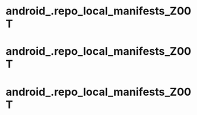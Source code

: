 # android_.repo_local_manifests_Z00T
# android_.repo_local_manifests_Z00T
# android_.repo_local_manifests_Z00T
